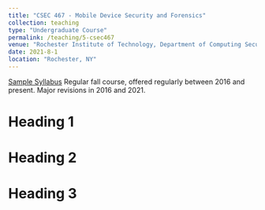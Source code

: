 ```yaml
---
title: "CSEC 467 - Mobile Device Security and Forensics"
collection: teaching
type: "Undergraduate Course"
permalink: /teaching/5-csec467
venue: "Rochester Institute of Technology, Department of Computing Security"
date: 2021-8-1
location: "Rochester, NY"
---
```


[Sample Syllabus]() Regular fall course, offered regularly between 2016 and present. Major revisions in 2016 and 2021.

Heading 1
======

Heading 2
======

Heading 3
======
